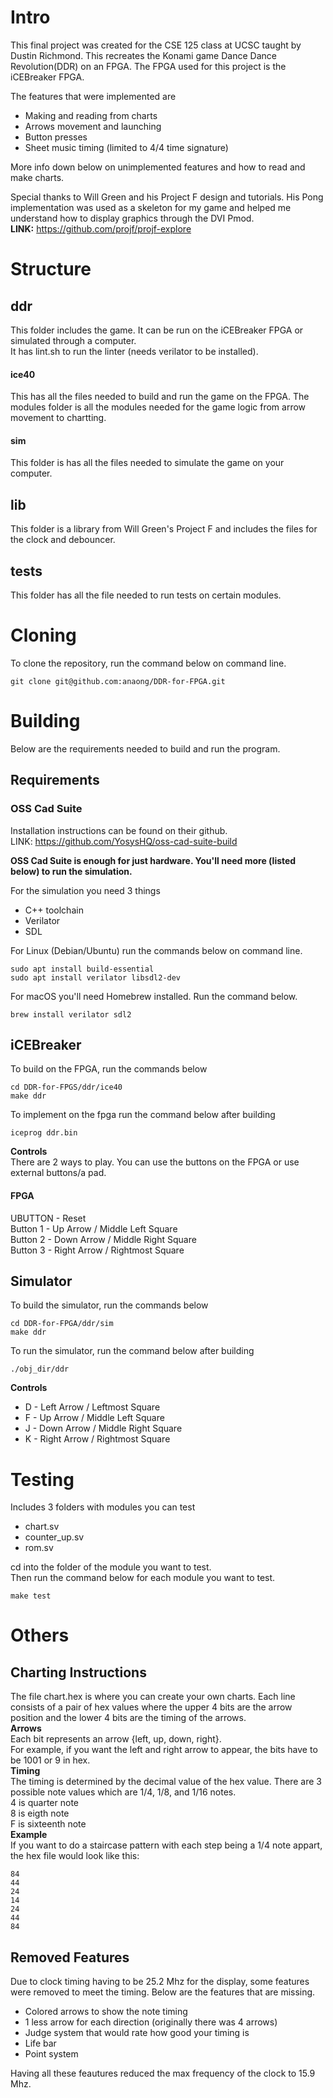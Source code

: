 # Intro  
This final project was created for the CSE 125 class at UCSC taught by Dustin Richmond.
This recreates the Konami game Dance Dance Revolution(DDR) on an FPGA.
The FPGA used for this project is the iCEBreaker FPGA.  

The features that were implemented are
* Making and reading from charts
* Arrows movement and launching
* Button presses
* Sheet music timing (limited to 4/4 time signature)  

More info down below on unimplemented features and how to read and make charts.  

Special thanks to Will Green and his Project F design and tutorials.
His Pong implementation was used as a skeleton for my game and helped me understand how to display graphics through the DVI Pmod.  
**LINK:** https://github.com/projf/projf-explore  

# Structure  
## ddr
This folder includes the game.
It can be run on the iCEBreaker FPGA or simulated through a computer.  
It has lint.sh to run the linter (needs verilator to be installed).  
#### ice40
This has all the files needed to build and run the game on the FPGA.
The modules folder is all the modules needed for the game logic from arrow movement to chartting.  
#### sim
This folder is has all the files needed to simulate the game on your computer.  

## lib
This folder is a library from Will Green's Project F and includes the files for the clock and debouncer.  

## tests
This folder has all the file needed to run tests on certain modules.  

# Cloning
To clone the repository, run the command below on command line.
```shell
git clone git@github.com:anaong/DDR-for-FPGA.git
```

# Building
Below are the requirements needed to build and run the program.  
## Requirements
### **OSS Cad Suite**  
Installation instructions can be found on their github.  
LINK: https://github.com/YosysHQ/oss-cad-suite-build

**OSS Cad Suite is enough for just hardware. You'll need more (listed below) to run the simulation.**

For the simulation you need 3 things  
* C++ toolchain
* Verilator
* SDL  

For Linux (Debian/Ubuntu) run the commands below on command line.
```shell
sudo apt install build-essential
sudo apt install verilator libsdl2-dev
```

For macOS you'll need Homebrew installed. Run the command below.  
```shell
brew install verilator sdl2
```

## iCEBreaker
To build on the FPGA, run the commands below  
```shell
cd DDR-for-FPGS/ddr/ice40
make ddr
```
To implement on the fpga run the command below after building
```shell
iceprog ddr.bin
```
**Controls**  
There are 2 ways to play. You can use the buttons on the FPGA or use external buttons/a pad.  
#### **FPGA**  
UBUTTON - Reset  
Button 1 - Up Arrow / Middle Left Square  
Button 2 - Down Arrow / Middle Right Square  
Button 3 - Right Arrow / Rightmost Square  

## Simulator
To build the simulator, run the commands below  
```shell
cd DDR-for-FPGA/ddr/sim
make ddr
```
To run the simulator, run the command below after building
```shell
./obj_dir/ddr
```
**Controls**
* D - Left Arrow / Leftmost Square
* F - Up Arrow / Middle Left Square
* J - Down Arrow / Middle Right Square
* K - Right Arrow / Rightmost Square

# Testing
Includes 3 folders with modules you can test
* chart.sv
* counter_up.sv
* rom.sv  

cd into the folder of the module you want to test.  
Then run the command below for each module you want to test.  
```shell
make test
```

# Others
## Charting Instructions  
The file chart.hex is where you can create your own charts.
Each line consists of a pair of hex values where the upper 4 bits are the arrow position and the lower 4 bits are the timing of the arrows.  
**Arrows**  
Each bit represents an arrow
{left, up, down, right}.  
For example, if you want the left and right arrow to appear, the bits have to be 1001 or 9 in hex.  
**Timing**  
The timing is determined by the decimal value of the hex value. There are 3 possible note values which are 1/4, 1/8, and 1/16 notes.  
4 is quarter note  
8 is eigth note  
F is sixteenth note  
**Example**  
If you want to do a staircase pattern with each step being a 1/4 note appart, the hex file would look like this:  
```
84  
44  
24  
14  
24  
44  
84  
```
## Removed Features  
Due to clock timing having to be 25.2 Mhz for the display, some features were removed to meet the timing. Below are the features that are missing.  
* Colored arrows to show the note timing
* 1 less arrow for each direction (originally there was 4 arrows)
* Judge system that would rate how good your timing is
* Life bar
* Point system  

Having all these feautures reduced the max frequency of the clock to 15.9 Mhz.
